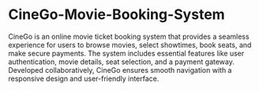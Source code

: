 # CineGo-Movie-Booking-System
CineGo is an online movie ticket booking system that provides a seamless experience for users to browse movies, select showtimes, book seats, and make secure payments. The system includes essential features like user authentication, movie details, seat selection, and a payment gateway. Developed collaboratively, CineGo ensures smooth navigation with a responsive design and user-friendly interface.
